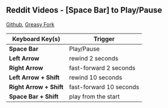 ## Reddit Videos - [Space Bar] to Play/Pause
[Github](https://github.com/FlowerForWar/Reddit-Videos-Space-Bar-to-Play-Pause), [Greasy Fork](https://greasyfork.org/en/scripts/444775-reddit-videos-space-bar-to-play-pause)

Keyboard Key(s) | Trigger
---|---
**Space Bar** | Play/Pause 
**Left Arrow** | rewind 2 seconds
**Right Arrow** | fast-forward 2 seconds
**Left Arrow + Shift** | rewind 10 seconds
**Right Arrow + Shift** | fast-forward 10 seconds
**Space Bar + Shift** | play from the start
